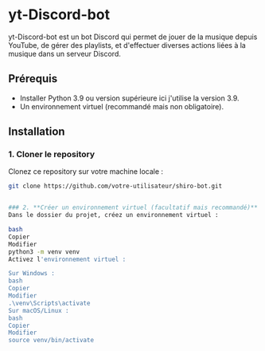 # yt-Discord-bot

yt-Discord-bot est un bot Discord qui permet de jouer de la musique depuis YouTube, de gérer des playlists, et d'effectuer diverses actions liées à la musique dans un serveur Discord.

## Prérequis

- Installer Python 3.9 ou version supérieure ici j'utilise la version 3.9.
- Un environnement virtuel (recommandé mais non obligatoire).

## Installation

### 1. **Cloner le repository**

Clonez ce repository sur votre machine locale :

```bash
git clone https://github.com/votre-utilisateur/shiro-bot.git


### 2. **Créer un environnement virtuel (facultatif mais recommandé)**
Dans le dossier du projet, créez un environnement virtuel :

bash
Copier
Modifier
python3 -m venv venv
Activez l'environnement virtuel :

Sur Windows :
bash
Copier
Modifier
.\venv\Scripts\activate
Sur macOS/Linux :
bash
Copier
Modifier
source venv/bin/activate